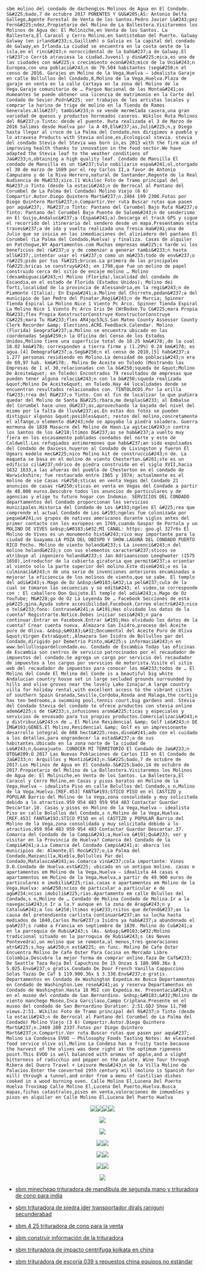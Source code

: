 
```
sbm molino del condado de dachengLos Molinos de Agua en El Condado. S&#225;bado,7 de octubre 2017 PONENTES Y GU&#205;AS: Antonio Delfa Gallego,Agente Forestal de Venta de los Santos.Pedro Javier L&#243;pez Fern&#225;ndez,Propietario del Molino de La Ballestera.Visitaremos los Molinos de Agua de: El Moliniche,en Venta de los Santos. La Ballestera,El Caracol y Cerro Molino,en Santisteban del Puerto. Galway Galway (en irland&#233;s,Gaillimh) o Galvia es la capital del condado de Galway,en Irlanda.La ciudad se encuentra en la costa oeste de la isla,en el rinc&#243;n noroccidental de la bah&#237;a de Galway.El r&#237;o Corrib atraviesa la ciudad.Juvenil y din&#225;mica,es una de las ciudades con m&#225;s crecimiento econ&#243;mico de la Uni&#243;n Europea,con una poblaci&#243;n de 79.504 habitantes (seg&#250;n el censo de 2016. Garajes en Molino de la Vega,Huelva — idealista Garaje en calle Bollullos del Condado,8,Molino de la Vega,Huelva.Plaza de garaje en venta en la calle Cartaya en la zona del Molino de la Vega.Garaje comunitario de … Parque Nacional de las Monta&#241;as Humeantes Se puede obtener una licencia de matrimonio en la Corte del Condado de Sevier.Podr&#225; ver trabajos de los artistas locales y comprar la harina de trigo de molino en la Tienda de Ramos Generales.All&#237; tambi&#233;n se vende mermelada casera,una gran variedad de quesos y productos horneados caseros. Wikiloc Ruta Molinos del R&#237;o Tinto: desde el puente. Ruta realizada el 3 de Marzo de 2016 Salimos desde Huelva por la A 49,El&#237;as,Juli&#225;n,y Diego hasta llegar al cruce de La Palma del Condado,nos dirigimos a pueblo y lo atravesa Products with Stevia online,es,Ecological stevia. stevia del condado Stevia del Stevia was born in,es 2013 with the firm aim of improving health thanks to innovation in the food sector.We have adapted the Stevia leaf to the weather conditions of Ja&#233;n,obtaining a high quality leaf. Condado de Mansilla El condado de Mansilla es un t&#237;tulo nobiliario espa&#241;ol,otorgado el 30 de marzo de 1689 por el rey Carlos II,a favor de Antonio Campuzano y de la Riva Herrero,natural de Santander,Regente de la Real Audiencia de M&#233;xico.[1 Wikiloc Foto de Tramo principal del R&#237;o Tinto (desde la estaci&#243;n de Berrocal al Pantano del Corumbel de La Palma del Condado) Molino Viejo (6 6) Compartir.Autor.Diego Quintero Mart&#237;n.2464 199 2306.Fotos por Diego Quintero Mart&#237;n.Compartir.Ver ruta Buscar rutas que pasen por aqu&#237;. R&#237;o Tinto: Pantano del Corumbel Bajo Ruta R&#237;o Tinto: Pantano del Corumbel Bajo Puente de Salom&#243;n de senderismo en El Guijo,Andaluc&#237;a (Espa&#241;a).Descarga el track GPS y sigue el recorrido del itinerario del sendero desde un mapa.Presentamos esta traves&#237;a de ida y vuelta realizada una fresca ma&#241;ana de Julio que se inicia en las inmediaciones del aliviadero del pantano El Corumbel (La Palma del Condado,Huelva) y finaliza. Casas de alquiler en Patchogue,NY Apartamentos.com Muchas empresas m&#225;s tarde vi los beneficios del r&#237;o y de comenzar a generar tambi&#233;n hasta all&#237;,intentar usar el r&#237;o como un m&#233;todo de env&#237;o r&#225;pido por tus f&#225;bricas.La primera de las principales f&#225;bricas se construy&#243; en 1798,que fue un molino de papel construido cerca del sitio de encaje molino … Molino (desambiguaci&#243;n) Molino (Florida),localidad del condado de Escandia,en el estado de Florida (Estados Unidos); Molino dei Torti,localidad de la provincia de Alessandria,en la regi&#243;n de Piamonte (Italia); En Espa&#241;a.Molino del Chirrete,pedan&#237;a del municipio de San Pedro del Pinatar,Regi&#243;n de Murcia; Spinner Tienda Espiral La Molino Nice 1 Viento Pc Arco. Spinner Tienda Espiral La Molino Nice 1 Viento Pc Arco Iris De CWrBodxe.Tu C&#225;mara Propia R&#233;flex Propia KonstructorConstruye KonstructorConstruye C&#225;mara Tu R&#233;flex AR4jqc53LS.San Mateo County Assessor County Clerk Recorder &amp; Elections.ACRE.Feedback.Calendar. Molino (Florida) Geograf&#237;a.Molino se encuentra ubicado en las coordenadas Seg&#250;n la Oficina del Censo de los Estados Unidos,Molino tiene una superficie total de 18.25 km&#178;,de la cual 18.02 km&#178; corresponden a tierra firme y (1.29%) 0.24 km&#178; es agua.[4] Demograf&#237;a.Seg&#250;n el censo de 2010,[5] hab&#237;a 1.277 personas residiendo en Molino.La densidad de poblaci&#243;n era de 69,97 hab. km&#178;. Molino De Aceite en Toledo (Mostrando las Empresas de 1 al 30,relacionadas con la b&#250;squeda de &quot;Molino De Aceite&quot; en Toledo) Encontrados 79 resultados de empresas que pueden tener alguna relaci&#243;n con la b&#250;squeda realizada &quot;Molino De Aceite&quot; en Toledo.Hay 44 localidades donde se encuentran resultados relacionados con. TINTOLOCOS.Por la orilla f&#233;rrea del R&#237;o Tinto. Con el fin de localizar lo que pudiera quedar del Molino de Santa B&#225;rbara,me desplac&#233; al Embalse del Corumbel hace unos d&#237;as,aprovechando la bajada del nivel del mismo por la falta de lluv&#237;as.En estas dos fotos se pueden distiguir algunos &quot;posibles&quot; restos del molino,concretamente el alfange,o elemento d&#243;nde se apoyaba la piedra soladera. Guerra mormona de 1838 Masacre del Molino de Haun.La agitaci&#243;n contra los Santos de los &#218;ltimos D&#237;as se hab&#237;a vuelto muy fiera en los escasamente poblados condados del norte y este de Caldwell.Los refugiados antimormones que hab&#237;an sido expulsados del Condado de Daviess huyeron al Condado de Livingston y fueron El Ugears modelo mec&#225;nico Molino kit de construcci&#243;n de. La maqueta se basa en el molino de viento Chesterton.&#201;ste es un edificio cil&#237;ndrico de piedra construido en el siglo XVII,hacia 1632 1633,a las afueras del pueblo de Chesterton en el condado de Warwickshire; fue restaurado entre 1965 y 1974; actualmente es el molino de vie Casas r&#250;sticas en venta Vegas del Condado 21 anuncios de casas r&#250;sticas en venta en Vegas del Condado a partir de 48.000 euros.Descubre todos los anuncios de particulares y de agencias y elige tu futuro hogar con Indomio. SERVICIOS DEL CONDADO departamentos del Condado proporcionan los servicios municipales.Historia del Condado de Los &#193;ngeles El &#225;rea que comprende el actual Condado de Los &#193;ngeles fue colonizada por peque&#241;os grupos de nativos americanos durante siglos antes del primer contacto con los europeos en 1769,cuando Gaspar de Portola y un MOLINO DE VIVES &nbsp;&#0183;&#32;MI CANAL: https: goo.gl 327r6s El Molino de Vives es un monumento hist&#243;rico muy importante para la ciudad de Guayama.LA POZA DEL OBISPO Y SHOW.LAGUNA DEL CONDADO PUERTO RICO Pocho. Molino de viento holand&#233;s La invenci&#243;n del molino holand&#233;s con sus elementos caracter&#237;sticos se atribuye al ingeniero holand&#233;s Jan Adriaanszoon Leeghwater (1575 1650),introductor de la cubierta giratoria que permit&#237;a orientar al viento solo la parte superior del molino.Este dise&#241;o es la culminaci&#243;n de una serie de invenciones anteriores encaminadas a mejorar la eficiencia de los molinos de viento,que se sabe. El templo del adi&#243;s.Mago de Oz &nbsp;&#0183;&#32;La pel&#237;cula de la cual se tomaron las secuencias y se edit&#243; el video,se corresponde con : El caballero Don Quijote.El templo del adi&#243;s.Mago de Oz YouTube; M&#228;go de Oz La Leyenda De … Facebook Secciones de esta p&#225;gina.Ayuda sobre accesibilidad.Facebook.Correo electr&#243;nico o tel&#233;fono: Contrase&#241;a &#191;Has olvidado los datos de la cuenta? Registrarte.Notice.Debes iniciar sesi&#243;n para continuar.Entrar en Facebook.Entrar &#191;Has olvidado los datos de la cuenta? Crear cuenta nueva. Almazara San Isidro,proceso del Aceite puro de Oliva. &nbsp;&#0183;&#32;Documental del Aceite Puro de Oliva &quot;Virgen Extra&quot;,Almazara San Isidro de Bollullos par del Condado,dirigido por Demetrio Pinto,m&#225;s informaci&#243;n en www.bollullospardelcondado.eu. Condado de Escambia Todas las oficinas de Escambia son centros de servicio patrocinados por el recaudador de impuestos del condado.Se agrega un cargo por servicio del recaudador de impuestos a los cargos por servicios de motorista.Visite el sitio web del recaudador de impuestos para conocer los m&#233;todos de … El Molino del Conde El Molino del Conde is a beautiful big white Andalucian country house set in large secluded grounds surrounded by hills and olive groves near the lovely Lake Iznajar.A large country villa for holiday rental,with excellent access to the vibrant cities of southern Spain Granada,Seville,Cordoba,Ronda and Malaga,the cortijo has ten bedrooms,a swimming pool,tennis court,big gardens and. Stevia del Condado Stevia del condado te ofrece productos con stevia online adem&#225;s de t&#233;s,infusiones arom&#225;ticas y especiales y servicios de envasado para tus propios productos.Comercializaci&#243;n y distribuci&#243;n de … El Molino Residencial &amp; Golf Le&#243;n DE IM&#193;GENES.El Molino,Residencial &amp; Golf es un impresionante desarrollo integral de 608 hect&#225;reas,dise&#241;ado con el cuidado a los detalles,para engrandecer la estad&#237;a de sus habitantes.Ubicado en la zona norte de la ciudad de Le&#243;n,Guanajuato. CONOCER MI TERRITORIO El Condado de Ja&#233;n OTO&#209;O 2017 Las Nuevas Poblaciones de Carlos III en El Condado de Ja&#233;n: Arquillos y Montiz&#243;n.S&#225;bado,7 de octubre de 2017.Los Molinos de Agua en El Condado.S&#225;bado,14 de octubre de 2017.Propietario del Molino de La Ballestera.Visitaremos los Molinos de Agua de: El Moliniche,en Venta de los Santos. La Ballestera,El Caracol y Cerro Molino,en Casas y pisos baratos en Molino de la Vega,Huelva — idealista Piso en calle Bolullos del Condado,s n,Molino de la Vega,Huelva.[REF.453] FANT&#193;STICO PISO en el CASTIZO y POPULAR Barrio del Molino de la Vega,zona consolidada y muy solicitada debido a lo atractivo.959 954 483 959 954 483 Contactar Guardar Descartar.10. Casas y pisos en Molino de la Vega,Huelva — idealista Piso en calle Bolullos del Condado,s n,Molino de la Vega,Huelva.[REF.453] FANT&#193;STICO PISO en el CASTIZO y POPULAR Barrio del Molino de la Vega,zona consolidada y muy solicitada debido a lo atractivo.959 954 483 959 954 483 Contactar Guardar Descartar.37. Comarca del Condado de la Campi&#241;a,Huelva &#191;Qu&#233; ver y visitar en la Provincia de Huelva? Comarca del Condado de la Campi&#241;a.La Comarca del Condado Campi&#241;a: abarca los municipios de: Almonte,El Roc&#237;o,La Palma del Condado,Manzanilla,Niebla,Bollullos Par del Condado,Matalasca&#241;as.Comarca vin&#237;cola importante: Vinos D.O.Condado de Huelva.est&#225; ubicado en un antiguo molino. casas e apartamentos em Molino de la Vega,Huelva — idealista 44 casas e apartamentos em Molino de la Vega,Huelva,a partir de 49.900 euros de particulares e imobili&#225;rias.casas e apartamentos em Molino de la Vega,Huelva: an&#250;ncios de particular a particular e de ag&#234;ncias imobili&#225;rias.Apartamento em calle Bolullos del Condado,s n,Molino de … Condado de Molina Condado de Molina.Ir a la navegaci&#243;n Ir a la.Y aunque en la zona de Arag&#243;n y Catalu&#241;a los &#250;ltimos ej&#233;rcitos que defend&#237;an la causa del pretendiente carlista continuar&#237;an su lucha hasta mediados de 1840,Carlos Mar&#237;a Isidro ya hab&#237;a abandonado el pa&#237;s rumbo a Francia en septiembre de 1839. Molino do Cu&#241;a en la parroquia de Rubi&#243;s (As. &nbsp;&#0183;&#32;Molino tradicional situado en la parroquia de Rubi&#243;s (As Neves Pontevedra),un molino que se remonta,al menos,tres generaciones atr&#225;s,hoy a&#250;n est&#225; en func. Molino De Cafe Oster Encuentra Molino De Cafe Oster Para Cocina en Mercado Libre Colombia.Descubre la mejor forma de comprar online.Taza De Caf&#233; De Seattle Taza Roja Del Capuchino De 15 Onzas $ 180.900.36x $ 5.025.Env&#237;o gratis.Condado De Door French Vanilla Cappuccino Solas Tazas De Caf $ 119.900.36x $ 3.330.Env&#237;o gratis. Departamentos en Condado de Washington Expedia.mx Busca Departamentos en Condado de Washington.Lee rese&#241;as y reserva Departamentos en Condado de Washington.Hasta 18 MSI con Expedia.mx. Presentaci&#243;n en el museo del condado de San Bernardino. &nbsp;&#0183;&#32;Molino de viento manchego Museo,Inca Garcilaso,Campo Criptana.Presente en el museo del condado de San Bernardino Duration: 2:51.GDJ Show 11,798 views.2:51. Wikiloc Foto de Tramo principal del R&#237;o Tinto (desde la estaci&#243;n de Berrocal al Pantano del Corumbel de La Palma del Condado) Molino Viejo (3 6) Compartir.Autor.Diego Quintero Mart&#237;n.2469 200 2337.Fotos por Diego Quintero Mart&#237;n.Compartir.Ver ruta Buscar rutas que pasen por aqu&#237;. Molino La Condessa EVOO — Philosophy Foods Tasting Notes: An elevated food service olive oil,Molino La Condesa has a fruity taste because the harvest of the olives was done right at the optimum ripeness point.This EVOO is well balanced with aromas of apple,and a slight bitterness of radicchio and pepper on the palate. Wine Tour through Ribera del Duero Travel + Leisure Mes&#243;n de la Villa Molino de Palacios.Enter the converted 19th century mill (molino is Spanish for mill) through a tunnel,and order from a menu of Castilian dishes cooked in a wood burning oven. Calle Molino El,Lucena Del Puerto Huelva Trovimap Calle Molino El,Lucena Del Puerto,Huelva.Busca mapas,fichas catastrales,pisos en venta,valoraciones de inmuebles y pisos en alquiler en Calle Molino El,Lucena Del Puerto Huelva 
```

<div align="center">

<a href="https://es-mill.shibang-china.com/github&k=sbm+molino+del+condado+de+dacheng"><img src="https://static.shibang-china.com/es/mill/index.jpg"></a><a href="https://es-mill.shibang-china.com/materials.htmlgithub&k=sbm+molino+del+condado+de+dacheng"><img src="https://static.shibang-china.com/es/mill/materials.jpg"></a><a href="https://es-mill.shibang-china.com/about.htmlgithub&k=sbm+molino+del+condado+de+dacheng"><img src="https://static.shibang-china.com/es/mill/about.jpg"></a><a href="https://es-mill.shibang-china.com/contact.htmlgithub&k=sbm+molino+del+condado+de+dacheng"><img src="https://static.shibang-china.com/es/mill/contact.jpg"></a>

<a href="https://es-mill.shibang-china.com/github&k=sbm+molino+del+condado+de+dacheng"><img src="https://static.shibang-china.com/es/mill/banner.jpg"></a>

<a href="https://swt.shibang-china.com/github&k=sbm+molino+del+condado+de+dacheng"><img src="https://static.shibang-china.com/es/mill/chat.jpg"></a>

<a href="https://es-mill.shibang-china.com/products/vertical-roller-mill.htmlgithub&k=sbm+molino+del+condado+de+dacheng"><img src="https://static.shibang-china.com/es/mill/vertical.jpg"></a><a href="https://es-mill.shibang-china.com/products/raymond-mill.htmlgithub&k=sbm+molino+del+condado+de+dacheng"><img src="https://static.shibang-china.com/es/mill/raymond.jpg"></a>

<a href="https://es-mill.shibang-china.com/products/ultrafine-grinding-mill.htmlgithub&k=sbm+molino+del+condado+de+dacheng"><img src="https://static.shibang-china.com/es/mill/ultrafine.jpg"></a><a href="https://es-mill.shibang-china.com/products/trapezium-grinding-mill.htmlgithub&k=sbm+molino+del+condado+de+dacheng"><img src="https://static.shibang-china.com/es/mill/trapezium.jpg"></a>

<a href="https://es-mill.shibang-china.com/products/ball-mill.htmlgithub&k=sbm+molino+del+condado+de+dacheng"><img src="https://static.shibang-china.com/es/mill/ball.jpg"></a><a href="https://es-mill.shibang-china.com/products/hammer-mill.htmlgithub&k=sbm+molino+del+condado+de+dacheng"><img src="https://static.shibang-china.com/es/mill/hammer.jpg"></a>

<a href="https://swt.shibang-china.com/github&k=sbm+molino+del+condado+de+dacheng"><img src="https://static.shibang-china.com/es/mill/case.jpg"></a>

</div>


* [sbm minecheap trituradora de mandíbula de segunda mano y trituradora de cono para india](sbm%20minecheap%20trituradora%20de%20mand%C3%ADbula%20de%20segunda%20mano%20y%20trituradora%20de%20cono%20para%20india.md)

* [sbm trituradora de piedra ider transportador dirals ranigunj secunderabad](sbm%20trituradora%20de%20piedra%20ider%20transportador%20dirals%20ranigunj%20secunderabad.md)

* [sbm 4 25 trituradora de cono para la venta](sbm%204%2025%20trituradora%20de%20cono%20para%20la%20venta.md)

* [sbm construir información de la trituradora](sbm%20construir%20informaci%C3%B3n%20de%20la%20trituradora.md)

* [sbm trituradora de impacto centrífuga kolkata en china](sbm%20trituradora%20de%20impacto%20centr%C3%ADfuga%20kolkata%20en%20china.md)

* [sbm trituradora de escoria 039 s repuestos china equipos no estándar](sbm%20trituradora%20de%20escoria%20039%20s%20repuestos%20china%20equipos%20no%20est%C3%A1ndar.md)
